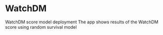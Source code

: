 # WatchDM
WatchDM score model deployment
The app shows results of the WatchDM score using random survival model
